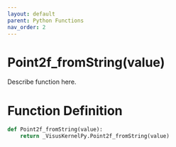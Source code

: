 ```yaml
---
layout: default
parent: Python Functions
nav_order: 2
---
```


# Point2f_fromString(value)

Describe function here.

# Function Definition

```python
def Point2f_fromString(value):
    return _VisusKernelPy.Point2f_fromString(value)
```